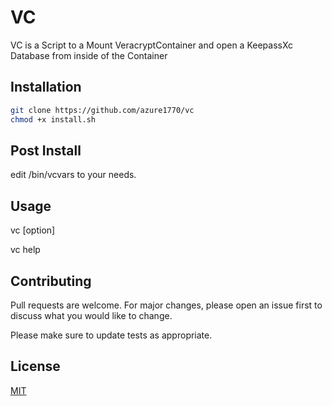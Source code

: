 # VC

VC is a Script to a Mount VeracryptContainer and open a KeepassXc Database from inside of the Container

## Installation


```bash
git clone https://github.com/azure1770/vc
chmod +x install.sh
```
## Post Install
edit /bin/vcvars to your needs.

## Usage
vc [option]

vc help

## Contributing

Pull requests are welcome. For major changes, please open an issue first
to discuss what you would like to change.

Please make sure to update tests as appropriate.

## License

[MIT](https://choosealicense.com/licenses/mit/)

